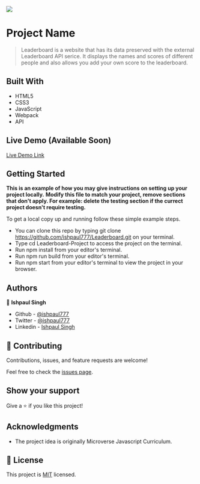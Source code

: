 ![](https://img.shields.io/badge/Microverse-blueviolet)

# Project Name

> Leaderboard is a website that has its data preserved with the external Leaderboard API serice. It displays the names and scores of different people and also allows you add your own score to the leaderboard.


## Built With

- HTML5
- CSS3
- JavaScript
- Webpack
- API 

## Live Demo (Available Soon)

[Live Demo Link](https://livedemo.com)


## Getting Started

**This is an example of how you may give instructions on setting up your project locally.**
**Modify this file to match your project, remove sections that don't apply. For example: delete the testing section if the currect project doesn't require testing.**


To get a local copy up and running follow these simple example steps.



- You can clone this repo by typing git clone https://github.com/ishpaul777/Leaderboard.git on your terminal.
- Type cd Leaderboard-Project to access the project on the terminal.
- Run npm install from your editor's terminal.
- Run npm run build from your editor's terminal.
- Run npm start from your editor's terminal to view the project in your browser.



## Authors

👤 **Ishpaul Singh**

- Github - [@ishpaul777](https://github.com/ishpaul777)
- Twitter - [@ishpaul777](https://twitter.com/ishpaul777)
- Linkedin - [Ishpaul Singh](https://www.linkedin.com/in/ishpaul-singh-264590226/)

## 🤝 Contributing

Contributions, issues, and feature requests are welcome!

Feel free to check the [issues page](../../issues/).

## Show your support

Give a ⭐️ if you like this project!

## Acknowledgments

- The project idea is originally Microverse Javascript Curriculum.

## 📝 License

This project is [MIT](./MIT.md) licensed.
